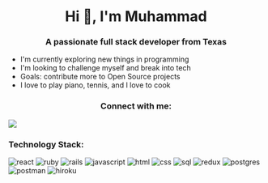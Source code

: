 <h1 align="center">Hi 👋, I'm Muhammad</h1>
<h3 align="center">A passionate full stack developer from Texas</h3>

<ul>
    <li>I'm currently exploring new things in programming</li>
    <li>I'm looking to challenge myself and break into tech</li>
    <li>Goals: contribute more to Open Source projects</li>
    <li>I love to play piano, tennis, and I love to cook</li>
</ul>

<h3 align="center">Connect with me:</h3>
<a 
    href="https://www.linkedin.com/in/hadyanrendusara/"
>
    <img
        src="https://img.shields.io/badge/LinkedIn-0077B5?style=for-the-badge&logo=linkedin&logoColor=white"
    >
</a>

<h3>Technology Stack:</h3>
<p align="left">
<img 
    src="https://img.shields.io/badge/React-20232A?style=for-the-badge&logo=react&logoColor=61DAFB"
    alt="react"
    style="pointer-events: none"
>
</img>
<img 
    src=""
    alt="ruby"
>
</img>
<img 
    src=""
    alt="rails"
>
</img>
<img 
    src=""
    alt="javascript"
>
</img>
<img 
    src=""
    alt="html"
>
</img>
<img 
    src=""
    alt="css"
>
</img>
<img 
    src=""
    alt="sql"
>
</img>
<img 
    src=""
    alt="redux"
>
</img>
<img 
    src=""
    alt="postgres"
>
</img>
<img 
    src=""
    alt="postman"
>
</img>
<img 
    src=""
    alt="hiroku"
>
</img>
</p>





